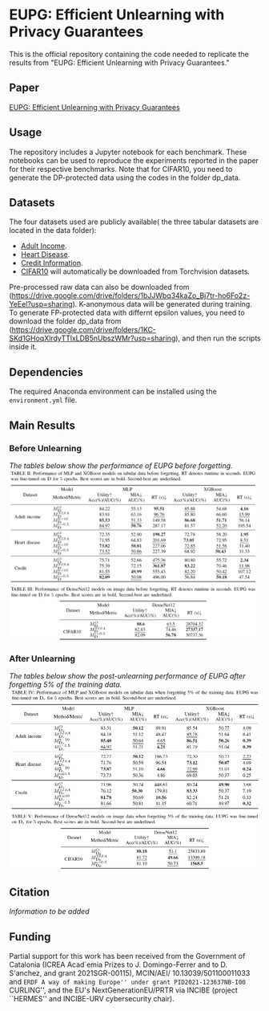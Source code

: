 # EUPG: Efficient Unlearning with Privacy Guarantees

This is the official repository containing the code needed to replicate the results from "EUPG: Efficient Unlearning with Privacy Guarantees."

## Paper

[EUPG: Efficient Unlearning with Privacy Guarantees]()

## Usage

The repository includes a Jupyter notebook for each benchmark. These notebooks can be used to reproduce the experiments reported in the paper for their respective benchmarks. Note that for CIFAR10, you need to generate the DP-protected data using the codes in the folder dp_data.

## Datasets

The four datasets used are publicly available( the three tabular datasets are located in the data folder):
- [Adult Income](https://archive.ics.uci.edu/ml/datasets/Adult).
- [Heart Disease](https://www.kaggle.com/sulianova/cardiovascular-disease-dataset).
- [Credit Information](https://www.kaggle.com/c/GiveMeSomeCredit).
- [CIFAR10](https://www.cs.toronto.edu/~kriz/cifar.html) will automatically be downloaded from Torchvision datasets.

Pre-processed raw data can also be downloaded from (https://drive.google.com/drive/folders/1bJJWbq34kaZo_Bj7tr-ho6Fo2z-YeEel?usp=sharing).
K-anonymous data will be generated during training.
To generate FP-protected data with differnt epsilon values, you need to download the folder dp_data from (https://drive.google.com/drive/folders/1KC-SKd1GHoqXlrdyTTlxLDB5nUbszWMr?usp=sharing), and then run the scripts inside it.

## Dependencies

The required Anaconda environment can be installed using the `environment.yml` file.

## Main Results

### Before Unlearning

*The tables below show the performance of EUPG before forgetting.*  
![EUPG performance before unlearning](figures/before.png)

### After Unlearning

*The tables below show the post-unlearning performance of EUPG after forgetting 5% of the training data.*  
![EUPG performance after unlearning](figures/after.png)

## Citation

*Information to be added*

## Funding

Partial support for this work has been received from the Government of Catalonia (ICREA Acad\`emia Prizes to J. Domingo-Ferrer and to D. S\'anchez, and grant 2021SGR-00115), MCIN/AEI/ 10.13039/501100011033 and ``ERDF A way of making Europe'' under grant PID2021-123637NB-I00 ``CURLING'', and  the EU's NextGenerationEU/PRTR via INCIBE (project ``HERMES'' and INCIBE-URV cybersecurity chair).

